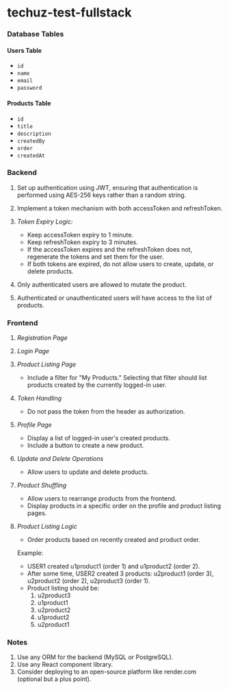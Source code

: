 # techuz-test-fullstack

### Database Tables

#### Users Table
- `id`
- `name`
- `email`
- `password`

#### Products Table
- `id`
- `title`
- `description`
- `createdBy`
- `order`
- `createdAt`

### Backend

1. Set up authentication using JWT, ensuring that authentication is performed using AES-256 keys rather than a random string.
2. Implement a token mechanism with both accessToken and refreshToken.
3. *Token Expiry Logic:*
   - Keep accessToken expiry to 1 minute.
   - Keep refreshToken expiry to 3 minutes.
   - If the accessToken expires and the refreshToken does not, regenerate the tokens and set them for the user.
   - If both tokens are expired, do not allow users to create, update, or delete products.

4. Only authenticated users are allowed to mutate the product.
5. Authenticated or unauthenticated users will have access to the list of products.

### Frontend

1. *Registration Page*
2. *Login Page*
3. *Product Listing Page*
   - Include a filter for "My Products." Selecting that filter should list products created by the currently logged-in user.
4. *Token Handling*
   - Do not pass the token from the header as authorization.

5. *Profile Page*
   - Display a list of logged-in user's created products.
   - Include a button to create a new product.

6. *Update and Delete Operations*
   - Allow users to update and delete products.

7. *Product Shuffling*
   - Allow users to rearrange products from the frontend.
   - Display products in a specific order on the profile and product listing pages.

8. *Product Listing Logic*
   - Order products based on recently created and product order.

   Example:
   - USER1 created u1product1 (order 1) and u1product2 (order 2).
   - After some time, USER2 created 3 products: u2product1 (order 3), u2product2 (order 2), u2product3 (order 1).
   - Product listing should be:
     1. u2product3
     2. u1product1
     3. u2product2
     4. u1product2
     5. u2product1

### Notes

1. Use any ORM for the backend (MySQL or PostgreSQL).
2. Use any React component library.
3. Consider deploying to an open-source platform like render.com (optional but a plus point).
